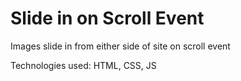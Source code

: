 # Slide in on Scroll Event
Images slide in from either side of site on scroll event
<p>Technologies used: HTML, CSS, JS</p>
